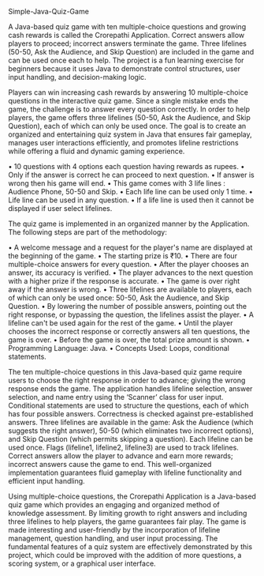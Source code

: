 Simple-Java-Quiz-Game

A Java-based quiz game with ten multiple-choice questions and growing cash rewards is called the Crorepathi Application. Correct answers allow players to proceed; incorrect answers terminate the game. Three lifelines (50-50, Ask the Audience, and Skip Question) are included in the game and can be used once each to help. The project is a fun learning exercise for beginners because it uses Java to demonstrate control structures, user input handling, and decision-making logic.

Players can win increasing cash rewards by answering 10 multiple-choice questions in the interactive quiz game. Since a single mistake ends the game, the challenge is to answer every question correctly. In order to help players, the game offers three lifelines (50-50, Ask the Audience, and Skip Question), each of which can only be used once. The goal is to create an organized and entertaining quiz system in Java that ensures fair gameplay, manages user interactions efficiently, and promotes lifeline restrictions while offering a fluid and dynamic gaming experience.

•	10 questions with 4 options each question having rewards as rupees.
•	Only if the answer is correct he can proceed to next question.
•	If answer is wrong then his game will end.
•	This game comes with 3 life lines : Audience Phone, 50-50 and Skip.
•	Each life line can be used only 1 time.
•	Life line can be used in any question.
•	If a life line is used then it cannot be displayed if user select lifelines.

The quiz game is implemented in an organized manner by the Application. The following steps are part of the methodology:

•	A welcome message and a request for the player's name are displayed at the beginning of the game.
•	The starting prize is ₹10.
•	There are four multiple-choice answers for every question.
•	After the player chooses an answer, its accuracy is verified.
•	The player advances to the next question with a higher prize if the response is accurate.
•	The game is over right away if the answer is wrong.
•	Three lifelines are available to players, each of which can only be used once: 50-50, Ask the Audience, and Skip Question. 
•	By lowering the number of possible answers, pointing out the right response, or bypassing the question, the lifelines assist the player.
•	 A lifeline can't be used again for the rest of the game. 
•	Until the player chooses the incorrect response or correctly answers all ten questions, the game is over. 
•	Before the game is over, the total prize amount is shown. 
•	Programming Language: Java.
•	Concepts Used: Loops, conditional statements.

The ten multiple-choice questions in this Java-based quiz game require users to choose the right response in order to advance; giving the wrong response ends the game. The application handles lifeline selection, answer selection, and name entry using the ‘Scanner’ class for user input. Conditional statements are used to structure the questions, each of which has four possible answers. Correctness is checked against pre-established answers. Three lifelines are available in the game: Ask the Audience (which suggests the right answer), 50-50 (which eliminates two incorrect options), and Skip Question (which permits skipping a question). Each lifeline can be used once. Flags (lifeline1, lifeline2, lifeline3) are used to track lifelines. Correct answers allow the player to advance and earn more rewards; incorrect answers cause the game to end. This well-organized implementation guarantees fluid gameplay with lifeline functionality and efficient input handling.

Using multiple-choice questions, the Crorepathi Application is a Java-based quiz game which provides an engaging and organized method of knowledge assessment. By limiting growth to right answers and including three lifelines to help players, the game guarantees fair play. The game is made interesting and user-friendly by the incorporation of lifeline management, question handling, and user input processing. The fundamental features of a quiz system are effectively demonstrated by this project, which could be improved with the addition of more questions, a scoring system, or a graphical user interface.









